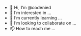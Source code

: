 - 👋 Hi, I’m @codenied
- 👀 I’m interested in ...
- 🌱 I’m currently learning ...
- 💞️ I’m looking to collaborate on ...
- 📫 How to reach me ...

<!---
codenied/codenied is a ✨ special ✨ repository because its `README.md` (this file) appears on your GitHub profile.
You can click the Preview link to take a look at your changes.
--->
